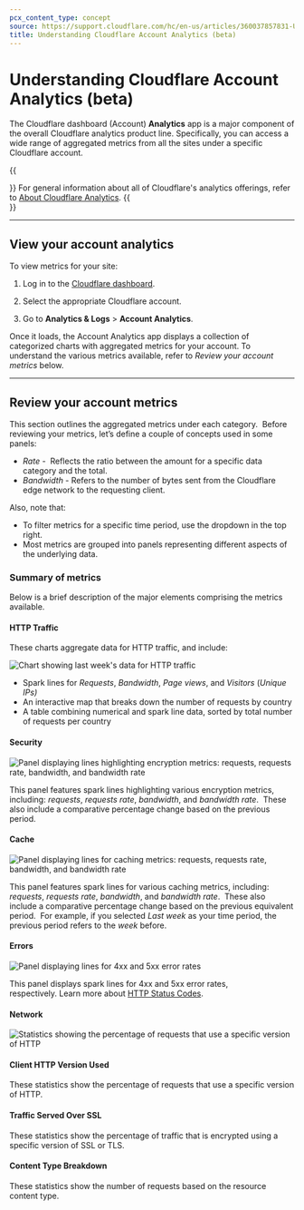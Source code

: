 ```yaml
---
pcx_content_type: concept
source: https://support.cloudflare.com/hc/en-us/articles/360037857831-Understanding-Cloudflare-Account-Analytics-beta-
title: Understanding Cloudflare Account Analytics (beta)
---
```


# Understanding Cloudflare Account Analytics (beta)

The Cloudflare dashboard (Account) **Analytics** app is a major component of the overall Cloudflare analytics product line. Specifically, you can access a wide range of aggregated metrics from all the sites under a specific Cloudflare account.

{{<Aside type="note">}}
For general information about all of Cloudflare's analytics offerings, refer to [About Cloudflare Analytics](/fundamentals/data-products/about-analytics/).
{{</Aside>}}

___

## View your account analytics

To view metrics for your site:

1. Log in to the [Cloudflare dashboard](https://dash.cloudflare.com).

2. Select the appropriate Cloudflare account.

3. Go to **Analytics & Logs** > **Account Analytics**.

Once it loads, the Account Analytics app displays a collection of categorized charts with aggregated metrics for your account. To understand the various metrics available, refer to _Review your account metrics_ below.

___

## Review your account metrics

This section outlines the aggregated metrics under each category.  Before reviewing your metrics, let’s define a couple of concepts used in some panels:

-   _Rate_ -  Reflects the ratio between the amount for a specific data category and the total.
-   _Bandwidth_ - Refers to the number of bytes sent from the Cloudflare edge network to the requesting client.

Also, note that:

-   To filter metrics for a specific time period, use the dropdown in the top right.
-   Most metrics are grouped into panels representing different aspects of the underlying data.

### Summary of metrics

Below is a brief description of the major elements comprising the metrics available.

#### HTTP Traffic

These charts aggregate data for HTTP traffic, and include:

![Chart showing last week's data for HTTP traffic](/support/static/hc-dash-account-analytics-map.png)

-   Spark lines for _Requests_, _Bandwidth_, _Page views_, and _Visitors_ (_Unique IPs)_
-   An interactive map that breaks down the number of requests by country
-   A table combining numerical and spark line data, sorted by total number of requests per country

#### Security

![Panel displaying lines highlighting encryption metrics: requests, requests rate, bandwidth, and bandwidth rate](/support/static/hc-dash-account-analytics_security_panel.png)

This panel features spark lines highlighting various encryption metrics, including: _requests_, _requests rate_, _bandwidth_, and _bandwidth rate_.  These also include a comparative percentage change based on the previous period.

#### Cache

![Panel displaying lines for caching metrics: requests, requests rate, bandwidth, and bandwidth rate](/support/static/hc-dash-account-analytics_cache_card.png)

This panel features spark lines for various caching metrics, including: _requests_, _requests rate_, _bandwidth_, and _bandwidth rate_.  These also include a comparative percentage change based on the previous equivalent period.  For example, if you selected _Last week_ as your time period, the previous period refers to the _week_ before.

#### Errors

![Panel displaying lines for 4xx and 5xx error rates](/support/static/hc-account-analytics_errors_card.png)

This panel displays spark lines for 4xx and 5xx error rates, respectively. Learn more about [HTTP Status Codes](https://support.cloudflare.com/hc/articles/115003014432-HTTP-Status-Codes). 

#### Network

![Statistics showing the percentage of requests that use a specific version of HTTP](/support/static/hc-dash-account-analytics_network_card.png)

#### Client HTTP Version Used

These statistics show the percentage of requests that use a specific version of HTTP.

#### Traffic Served Over SSL

These statistics show the percentage of traffic that is encrypted using a specific version of SSL or TLS.

#### Content Type Breakdown

These statistics show the number of requests based on the resource content type.
